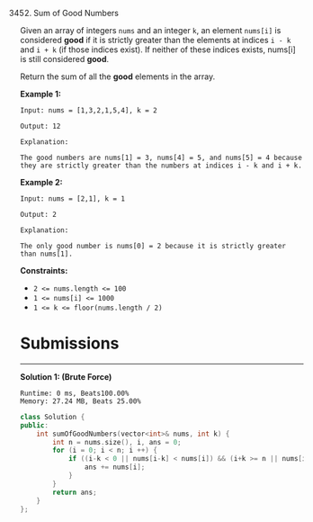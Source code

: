 3452. Sum of Good Numbers

Given an array of integers `nums` and an integer `k`, an element `nums[i]` is considered **good** if it is strictly greater than the elements at indices `i - k` and `i + k` (if those indices exist). If neither of these indices exists, nums[i] is still considered **good**.

Return the sum of all the **good** elements in the array.

 

**Example 1:**
```
Input: nums = [1,3,2,1,5,4], k = 2

Output: 12

Explanation:

The good numbers are nums[1] = 3, nums[4] = 5, and nums[5] = 4 because they are strictly greater than the numbers at indices i - k and i + k.
```

**Example 2:**
```
Input: nums = [2,1], k = 1

Output: 2

Explanation:

The only good number is nums[0] = 2 because it is strictly greater than nums[1].
```
 

**Constraints:**

* `2 <= nums.length <= 100`
* `1 <= nums[i] <= 1000`
* `1 <= k <= floor(nums.length / 2)`

# Submissions
---
**Solution 1: (Brute Force)**
```
Runtime: 0 ms, Beats100.00%
Memory: 27.24 MB, Beats 25.00%
```
```c++
class Solution {
public:
    int sumOfGoodNumbers(vector<int>& nums, int k) {
        int n = nums.size(), i, ans = 0;
        for (i = 0; i < n; i ++) {
            if ((i-k < 0 || nums[i-k] < nums[i]) && (i+k >= n || nums[i+k] < nums[i])) {
                ans += nums[i];
            }
        }
        return ans;
    }
};
```

